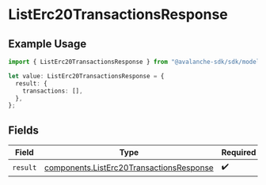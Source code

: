 # ListErc20TransactionsResponse

## Example Usage

```typescript
import { ListErc20TransactionsResponse } from "@avalanche-sdk/sdk/models/operations";

let value: ListErc20TransactionsResponse = {
  result: {
    transactions: [],
  },
};
```

## Fields

| Field                                                                                                | Type                                                                                                 | Required                                                                                             | Description                                                                                          |
| ---------------------------------------------------------------------------------------------------- | ---------------------------------------------------------------------------------------------------- | ---------------------------------------------------------------------------------------------------- | ---------------------------------------------------------------------------------------------------- |
| `result`                                                                                             | [components.ListErc20TransactionsResponse](../../models/components/listerc20transactionsresponse.md) | :heavy_check_mark:                                                                                   | N/A                                                                                                  |
